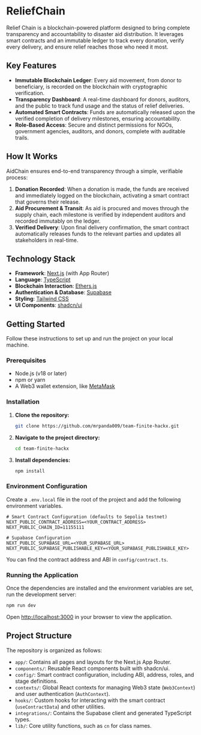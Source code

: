 # ReliefChain
Relief Chain is a blockchain-powered platform designed to bring complete transparency and accountability to disaster aid distribution. It leverages smart contracts and an immutable ledger to track every donation, verify every delivery, and ensure relief reaches those who need it most.

## Key Features

-   **Immutable Blockchain Ledger**: Every aid movement, from donor to beneficiary, is recorded on the blockchain with cryptographic verification.
-   **Transparency Dashboard**: A real-time dashboard for donors, auditors, and the public to track fund usage and the status of relief deliveries.
-   **Automated Smart Contracts**: Funds are automatically released upon the verified completion of delivery milestones, ensuring accountability.
-   **Role-Based Access**: Secure and distinct permissions for NGOs, government agencies, auditors, and donors, complete with auditable trails.

## How It Works

AidChain ensures end-to-end transparency through a simple, verifiable process:

1.  **Donation Recorded**: When a donation is made, the funds are received and immediately logged on the blockchain, activating a smart contract that governs their release.
2.  **Aid Procurement & Transit**: As aid is procured and moves through the supply chain, each milestone is verified by independent auditors and recorded immutably on the ledger.
3.  **Verified Delivery**: Upon final delivery confirmation, the smart contract automatically releases funds to the relevant parties and updates all stakeholders in real-time.

## Technology Stack

-   **Framework**: [Next.js](https://nextjs.org/) (with App Router)
-   **Language**: [TypeScript](https://www.typescriptlang.org/)
-   **Blockchain Interaction**: [Ethers.js](https://ethers.io/)
-   **Authentication & Database**: [Supabase](https://supabase.io/)
-   **Styling**: [Tailwind CSS](https://tailwindcss.com/)
-   **UI Components**: [shadcn/ui](https://ui.shadcn.com/)

## Getting Started

Follow these instructions to set up and run the project on your local machine.

### Prerequisites

-   Node.js (v18 or later)
-   npm or yarn
-   A Web3 wallet extension, like [MetaMask](https://metamask.io/)

### Installation

1.  **Clone the repository:**
    ```sh
    git clone https://github.com/mrpanda009/team-finite-hackx.git
    ```

2.  **Navigate to the project directory:**
    ```sh
    cd team-finite-hackx
    ```

3.  **Install dependencies:**
    ```sh
    npm install
    ```

### Environment Configuration

Create a `.env.local` file in the root of the project and add the following environment variables.

```
# Smart Contract Configuration (defaults to Sepolia testnet)
NEXT_PUBLIC_CONTRACT_ADDRESS=<YOUR_CONTRACT_ADDRESS>
NEXT_PUBLIC_CHAIN_ID=11155111

# Supabase Configuration
NEXT_PUBLIC_SUPABASE_URL=<YOUR_SUPABASE_URL>
NEXT_PUBLIC_SUPABASE_PUBLISHABLE_KEY=<YOUR_SUPABASE_PUBLISHABLE_KEY>
```

You can find the contract address and ABI in `config/contract.ts`.

### Running the Application

Once the dependencies are installed and the environment variables are set, run the development server:

```sh
npm run dev
```

Open [http://localhost:3000](http://localhost:3000) in your browser to view the application.

## Project Structure

The repository is organized as follows:

-   `app/`: Contains all pages and layouts for the Next.js App Router.
-   `components/`: Reusable React components built with shadcn/ui.
-   `config/`: Smart contract configuration, including ABI, address, roles, and stage definitions.
-   `contexts/`: Global React contexts for managing Web3 state (`Web3Context`) and user authentication (`AuthContext`).
-   `hooks/`: Custom hooks for interacting with the smart contract (`useContractData`) and other utilities.
-   `integrations/`: Contains the Supabase client and generated TypeScript types.
-   `lib/`: Core utility functions, such as `cn` for class names.
